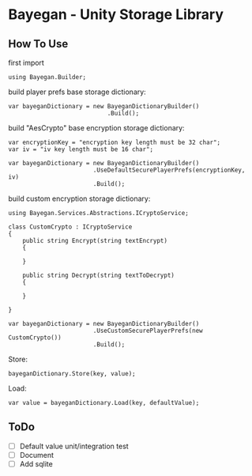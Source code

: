 # Bayegan - Unity Storage Library

## How To Use

first import 
```
using Bayegan.Builder;
```

build player prefs base storage dictionary:
```
var bayeganDictionary = new BayeganDictionaryBuilder()
                            .Build();
```

build "AesCrypto" base encryption storage dictionary:
```
var encryptionKey = "encryption key length must be 32 char";
var iv = "iv key length must be 16 char";

var bayeganDictionary = new BayeganDictionaryBuilder()
                        .UseDefaultSecurePlayerPrefs(encryptionKey, iv)
                        .Build();
```

build custom encryption storage dictionary:
```
using Bayegan.Services.Abstractions.ICryptoService;

class CustomCrypto : ICryptoService
{
    public string Encrypt(string textEncrypt)
    {

    }

    public string Decrypt(string textToDecrypt)
    {

    }

}

```
```
var bayeganDictionary = new BayeganDictionaryBuilder()
                        .UseCustomSecurePlayerPrefs(new CustomCrypto())
                        .Build();
```

Store:
```
bayeganDictionary.Store(key, value);
```
Load:
```
var value = bayeganDictionary.Load(key, defaultValue);
```

## ToDo
- [ ] Default value unit/integration test
- [ ] Document
- [ ] Add sqlite